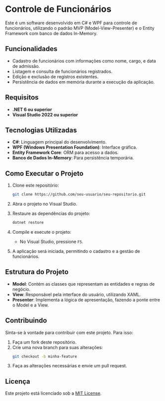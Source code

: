 # Controle de Funcionários

Este é um software desenvolvido em C# e WPF para controle de funcionários, utilizando o padrão MVP (Model-View-Presenter) e o Entity Framework com banco de dados In-Memory.

## Funcionalidades

- Cadastro de funcionários com informações como nome, cargo, e data de admissão.
- Listagem e consulta de funcionários registrados.
- Edição e exclusão de registros existentes.
- Persistência de dados em memória durante a execução da aplicação.

## Requisitos

- **.NET 6 ou superior**
- **Visual Studio 2022 ou superior**

## Tecnologias Utilizadas

- **C#**: Linguagem principal do desenvolvimento.
- **WPF (Windows Presentation Foundation)**: Interface gráfica.
- **Entity Framework Core**: ORM para acesso a dados.
- **Banco de Dados In-Memory**: Para persistência temporária.

## Como Executar o Projeto

1. Clone este repositório:
   ```bash
   git clone https://github.com/seu-usuario/seu-repositorio.git
   ```

2. Abra o projeto no Visual Studio.

3. Restaure as dependências do projeto:
   ```bash
   dotnet restore
   ```

4. Compile e execute o projeto:
   - No Visual Studio, pressione `F5`.

5. A aplicação será iniciada, permitindo o cadastro e a gestão de funcionários.

## Estrutura do Projeto

- **Model**: Contém as classes que representam as entidades e regras de negócio.
- **View**: Responsável pela interface do usuário, utilizando XAML.
- **Presenter**: Implementa a lógica de apresentação, fazendo a ponte entre o Model e a View.

## Contribuindo

Sinta-se à vontade para contribuir com este projeto. Para isso:

1. Faça um fork deste repositório.
2. Crie uma nova branch para suas alterações:
   ```bash
   git checkout -b minha-feature
   ```
3. Faça as alterações necessárias e envie um pull request.

## Licença

Este projeto está licenciado sob a [MIT License](LICENSE).
